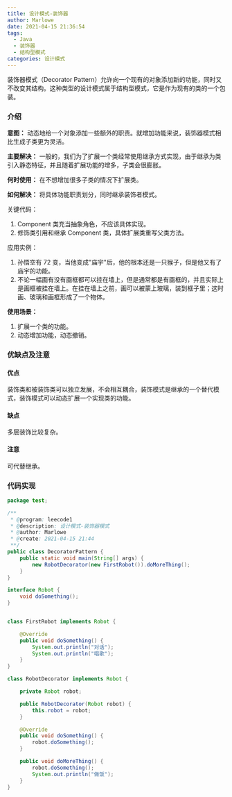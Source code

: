 ```yaml
---
title: 设计模式-装饰器
author: Marlowe
date: 2021-04-15 21:36:54
tags:
  - Java
  - 装饰器
  - 结构型模式
categories: 设计模式
---
```

装饰器模式（Decorator Pattern）允许向一个现有的对象添加新的功能，同时又不改变其结构。这种类型的设计模式属于结构型模式，它是作为现有的类的一个包装。
<!--more-->

### 介绍
**意图：** 动态地给一个对象添加一些额外的职责。就增加功能来说，装饰器模式相比生成子类更为灵活。

**主要解决：** 一般的，我们为了扩展一个类经常使用继承方式实现，由于继承为类引入静态特征，并且随着扩展功能的增多，子类会很膨胀。

**何时使用：** 在不想增加很多子类的情况下扩展类。

**如何解决：** 将具体功能职责划分，同时继承装饰者模式。

关键代码： 
1. Component 类充当抽象角色，不应该具体实现。
2. 修饰类引用和继承 Component 类，具体扩展类重写父类方法。

应用实例： 
1. 孙悟空有 72 变，当他变成"庙宇"后，他的根本还是一只猴子，但是他又有了庙宇的功能。
2. 不论一幅画有没有画框都可以挂在墙上，但是通常都是有画框的，并且实际上是画框被挂在墙上。在挂在墙上之前，画可以被蒙上玻璃，装到框子里；这时画、玻璃和画框形成了一个物体。

**使用场景：**
1. 扩展一个类的功能。 
2. 动态增加功能，动态撤销。
### 优缺点及注意

#### 优点
装饰类和被装饰类可以独立发展，不会相互耦合，装饰模式是继承的一个替代模式，装饰模式可以动态扩展一个实现类的功能。

#### 缺点
多层装饰比较复杂。

#### 注意
可代替继承。

### 代码实现
```java
package test;

/**
 * @program: leecode1
 * @description: 设计模式-装饰器模式
 * @author: Marlowe
 * @create: 2021-04-15 21:44
 **/
public class DecoratorPattern {
    public static void main(String[] args) {
        new RobotDecorator(new FirstRobot()).doMoreThing();
    }
}

interface Robot {
    void doSomething();
}


class FirstRobot implements Robot {

    @Override
    public void doSomething() {
        System.out.println("对话");
        System.out.println("唱歌");
    }
}

class RobotDecorator implements Robot {

    private Robot robot;

    public RobotDecorator(Robot robot) {
        this.robot = robot;
    }

    @Override
    public void doSomething() {
        robot.doSomething();
    }

    public void doMoreThing() {
        robot.doSomething();
        System.out.println("做饭");
    }
}
```